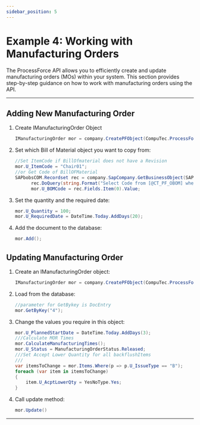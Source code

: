 ```yaml
---
sidebar_position: 5
---
```


# Example 4: Working with Manufacturing Orders

The ProcessForce API allows you to efficiently create and update manufacturing orders (MOs) within your system. This section provides step-by-step guidance on how to work with manufacturing orders using the API.

---

## Adding New Manufacturing Order

1. Create IManufacturingOrder Object

    ```csharp
    IManufacturingOrder mor = company.CreatePFObject(CompuTec.ProcessForce.API.Core.ObjectTypes.ManufacturingOrder);
    ```

2. Set which Bill of Material object you want to copy from:

    ```csharp
    //Set ItemCode if BillOfmaterial does not have a Revision 
    mor.U_ItemCode = "Chair01";
    //or Get Code of BillOFMaterial
    SAPbobsCOM.Recordset rec = company.SapCompany.GetBusinessObject(SAPbobsCOM.BoObjectTypes.BoRecordset);
          rec.DoQuery(string.Format("Select Code from [@CT_PF_OBOM] where U_ItemCode=N'{0} and U_Revision=N'{1}'", "Table01", "Rev01")); 
          mor.U_BOMCode = rec.Fields.Item(0).Value;
    ```

3. Set the quantity and the required date:

    ```csharp
    mor.U_Quantity = 100; 
    mor.U_RequiredDate = DateTime.Today.AddDays(20);
    ```

4. Add the document to the database:

    ```csharp
    mor.Add();
    ```

## Updating Manufacturing Order

1. Create an IManufacturingOrder object:

    ```csharp
    IManufacturingOrder mor = company.CreatePFObject(CompuTec.ProcessForce.API.Core.ObjectTypes.ManufacturingOrder);
    ```

2. Load from the database:

    ```csharp
    //parameter for GetBykey is DocEntry
    mor.GetByKey("4");
    ```

3. Change the values you require in this object:

    ```csharp
    mor.U_PlannedStartDate = DateTime.Today.AddDays(3);
    ///Calculate MOR Times
    mor.CalculateManufacturingTimes();
    mor.U_Status = ManufacturingOrderStatus.Released;
    ///Set Accept Lower Quantity for all backflushItems
    ///
    var itemsToChange = mor.Items.Where(p => p.U_IssueType == "B");
    foreach (var item in itemsToChange)
    {
        item.U_AcptLowerQty = YesNoType.Yes;
    }
    ```

4. Call update method:

    ```csharp
    mor.Update()
    ```

---
